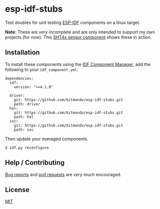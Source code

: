 # esp-idf-stubs

Test doubles for unit testing [ESP-IDF][1] components on a linux
target.

**Note**: These are *very* incomplete and are only intended to support
my own projects (for now). This [SHT4x sensor component][sht4x] shows
these in action.

## Installation

To install these components using the [IDF Component Manager][2], add
the following to your `idf_component.yml`:

    dependencies:
      idf:
        version: ">=4.1.0"

      driver:
        git: https://github.com/bitmandu/esp-idf-stubs.git
        path: driver
      hal:
        git: https://github.com/bitmandu/esp-idf-stubs.git
        path: hal
      soc:
        git: https://github.com/bitmandu/esp-idf-stubs.git
        path: soc

Then update your managed components.

    $ idf.py reconfigure

## Help / Contributing

[Bug reports][issues] and [pull requests][pulls] are very much
encouraged.

## License

[MIT](LICENSE)


[issues]: https://github.com/bitmandu/esp-idf-stubs/issues
[pulls]: https://github.com/bitmandu/esp-idf-stubs/pulls
[1]: https://docs.espressif.com/projects/esp-idf/en/latest/esp32/index.html
[2]: https://docs.espressif.com/projects/esp-idf/en/latest/esp32/api-guides/tools/idf-component-manager.html
[sht4x]: https://github.com/bitmandu/sht4x/tree/main/test
